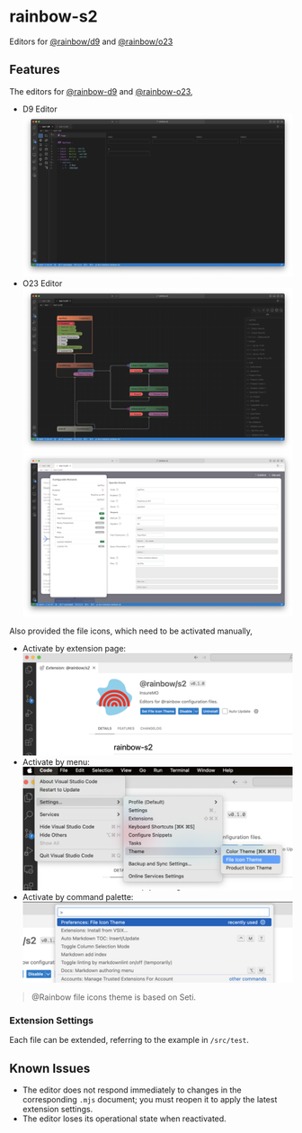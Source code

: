 # rainbow-s2

Editors for [@rainbow/d9](https://github.com/InsureMO/rainbow-d9) and [@rainbow/o23](https://github.com/InsureMO/rainbow-o23)

## Features

The editors for [@rainbow-d9](https://github.com/InsureMO/rainbow-d9) and [@rainbow-o23](https://github.com/InsureMO/rainbow-o23),

- D9 Editor
  ![d9-dark](./media/d9-dark.png)
- O23 Editor
  ![o23-dark](./media/o23-dark.png)
  ![o23-light](./media/o23-light.png)

Also provided the file icons, which need to be activated manually,

- Activate by extension page:
  ![activate-by-extension-page](./media/file-icons-from-extension.png)
- Activate by menu:
  ![activate-by-menu](./media/file-icons-from-menu.png)
- Activate by command palette:
  ![activate-by-command-palette](./media/file-icons-from-command.png)

> @Rainbow file icons theme is based on Seti.

### Extension Settings

Each file can be extended, referring to the example in `/src/test`.

[//]: # (## Requirements)

[//]: # (If you have any requirements or dependencies, add a section describing those and how to install and configure them.)

[//]: # (## Extension Settings)

[//]: # (Include if your extension adds any VS Code settings through the `contributes.configuration` extension point.)

[//]: # ()

[//]: # (For example:)

[//]: # ()

[//]: # (This extension contributes the following settings:)

[//]: # ()

[//]: # (* `myExtension.enable`: Enable/disable this extension.)

[//]: # (* `myExtension.thing`: Set to `blah` to do something.)

## Known Issues

- The editor does not respond immediately to changes in the corresponding `.mjs` document; you must reopen it to apply the latest extension
  settings.
- The editor loses its operational state when reactivated.

[//]: # (## Release Notes)

[//]: # (Users appreciate release notes as you update your extension.)

[//]: # (### 1.0.0)

[//]: # ()

[//]: # (Initial release of ...)

[//]: # ()

[//]: # (### 1.0.1)

[//]: # ()

[//]: # (Fixed issue #.)

[//]: # ()

[//]: # (### 1.1.0)

[//]: # ()

[//]: # (Added features X, Y, and Z.)

